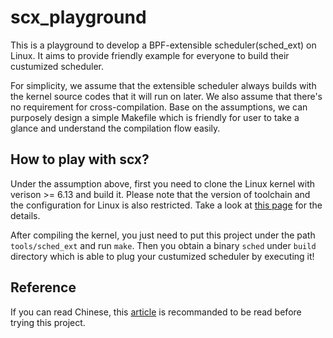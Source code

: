 # scx_playground

This is a playground to develop a BPF-extensible scheduler(sched_ext) on Linux. It
aims to provide friendly example for everyone to build their custumized scheduler.

For simplicity, we assume that the extensible scheduler always builds with the
kernel source codes that it will run on later. We also assume that there's no
requirement for cross-compilation. Base on the assumptions, we can purposely
design a simple Makefile which is friendly for user to take a glance and understand
the compilation flow easily.

## How to play with scx?

Under the assumption above, first you need to clone the Linux kernel with
verison >= 6.13 and build it. Please note that the version of toolchain and the
configuration for Linux is also restricted. Take a look at
[this page](https://github.com/sched-ext/sched_ext/tree/sched_ext/tools/sched_ext)
for the details.

After compiling the kernel, you just need to put this project under the path
`tools/sched_ext` and run `make`. Then you obtain a binary `sched` under `build`
directory which is able to plug your custumized scheduler by executing it!

## Reference

If you can read Chinese, this [article](https://hackmd.io/@RinHizakura/r1uSVAWwp) is
recommanded to be read before trying this project.
